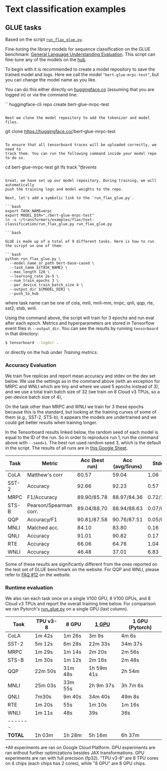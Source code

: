 <!---
Copyright 2021 The Google Flax Team Authors and HuggingFace Team. All rights reserved.

Licensed under the Apache License, Version 2.0 (the "License");
you may not use this file except in compliance with the License.
You may obtain a copy of the License at

    http://www.apache.org/licenses/LICENSE-2.0

Unless required by applicable law or agreed to in writing, software
distributed under the License is distributed on an "AS IS" BASIS,
WITHOUT WARRANTIES OR CONDITIONS OF ANY KIND, either express or implied.
See the License for the specific language governing permissions and
limitations under the License.
-->

# Text classification examples

## GLUE tasks

Based on the script [`run_flax_glue.py`](https://github.com/huggingface/transformers/blob/master/examples/flax/text-classification/run_flax_glue.py).

Fine-tuning the library models for sequence classification on the GLUE benchmark: [General Language Understanding
Evaluation](https://gluebenchmark.com/). This script can fine-tune any of the models on the [hub](https://huggingface.co/models).

To begin with it is recommended to create a model repository to save the trained model and logs.
Here we call the model `"bert-glue-mrpc-test"`, but you can change the model name as you like.

You can do this either directly on [huggingface.co](https://huggingface.co/new) (assuming that
you are logged in) or via the command line:

``
huggingface-cli repo create bert-glue-mrpc-test
```

Next we clone the model repository to add the tokenizer and model files.

```
git clone https://huggingface.co/<your-username>/bert-glue-mrpc-test
```

To ensure that all tensorboard traces will be uploaded correctly, we need to 
track them. You can run the following command inside your model repo to do so.

```
cd bert-glue-mrpc-test
git lfs track "*tfevents*
```

Great, we have set up our model repository. During training, we will automatically
push the training logs and model weights to the repo.

Next, let's add a symbolic link to the `run_flax_glue.py`.

```bash
export TASK_NAME=mrpc
export MODEL_DIR="./bert-glue-mrpc-test"
ln -s ~/transformers/examples/flax/text-classification/run_flax_glue.py run_flax_glue.py

```bash

GLUE is made up of a total of 9 different tasks. Here is how to run the script on one of them:

```bash
python run_flax_glue.py \
  --model_name_or_path bert-base-cased \
  --task_name ${TASK_NAME} \
  --max_length 128 \
  --learning_rate 2e-5 \
  --num_train_epochs 3 \
  --per_device_train_batch_size 4 \
  --output_dir ${MODEL_DIR} \
  --push_to_hub
```

where task name can be one of cola, mnli, mnli-mm, mrpc, qnli, qqp, rte, sst2, stsb, wnli.

Using the command above, the script will train for 3 epochs and run eval after each epoch. 
Metrics and hyperparameters are stored in Tensorflow event files in `--output_dir`.
You can see the results by running `tensorboard` in that directory:

```bash
$ tensorboard --logdir .
```

or directly on the hub under *Training metrics*.

### Accuracy Evaluation

We train five replicas and report mean accuracy and stdev on the dev set below.
We use the settings as in the command above (with an exception for MRPC and
WNLI which are tiny and where we used 5 epochs instead of 3), and we use a total
train batch size of 32 (we train on 8 Cloud v3 TPUs, so a per-device batch size of 4),

On the task other than MRPC and WNLI we train for 3 these epochs because this is the standard,
but looking at the training curves of some of them (e.g., SST-2, STS-b), it appears the models
are undertrained and we could get better results when training longer.

In the Tensorboard results linked below, the random seed of each model is equal to the ID of the run. So in order to reproduce run 1, run the command above with `--seed=1`. The best run used random seed 3, which is the default in the script. The results of all runs are in [this Google Sheet](https://docs.google.com/spreadsheets/d/1p3XzReMO75m_XdEJvPue-PIq_PN-96J2IJpJW1yS-10/edit?usp=sharing).

| Task  | Metric                       | Acc (best run) | Acc (avg/5runs) | Stdev     | Metrics                                                                  |
|-------|------------------------------|----------------|-----------------|-----------|--------------------------------------------------------------------------|
| CoLA  | Matthew's corr               | 60.57          | 59.04           | 1.06      | [tfhub.dev](https://tensorboard.dev/experiment/lfr2adVpRtmLDALKrElkzg/)  |
| SST-2 | Accuracy                     | 92.66          | 92.23           | 0.57      | [tfhub.dev](https://tensorboard.dev/experiment/jYvfv2trRHKMjoWnXVwrZA/)  |
| MRPC  | F1/Accuracy                  | 89.90/85.78    | 88.97/84.36     | 0.72/1.09 | [tfhub.dev](https://tensorboard.dev/experiment/bo3W3DEoRw2Q7YXjWrJkfg/)  |
| STS-B | Pearson/Spearman corr.       | 89.04/88.70    | 88.94/88.63     | 0.07/0.07 | [tfhub.dev](https://tensorboard.dev/experiment/fxVwbLD7QpKhbot0r9rn2w/)  |
| QQP   | Accuracy/F1                  | 90.81/87.58    | 90.76/87.51     | 0.05/0.06 | [tfhub.dev](https://tensorboard.dev/experiment/di089Rc9TZmsnKRMrYNLsA/)  |
| MNLI  | Matched acc.                 | 84.10          | 83.80           | 0.16      | [tfhub.dev](https://tensorboard.dev/experiment/JgNCGHDJSRaW6HBx6YQFYQ/)  |
| QNLI  | Accuracy                     | 91.01          | 90.82           | 0.17      | [tfhub.dev](https://tensorboard.dev/experiment/Bq7cMGJnQMSggYgL8qNGeQ/)  |
| RTE   | Accuracy                     | 66.06          | 64.76           | 1.04      | [tfhub.dev](https://tensorboard.dev/experiment/66Eq24bhRjqN6CEhgDSGqQ/)  |
| WNLI  | Accuracy                     | 46.48          | 37.01           | 6.83      | [tfhub.dev](https://tensorboard.dev/experiment/TAqcnddqTkWvVEeGaWwIdQ/)  |

Some of these results are significantly different from the ones reported on the test set of GLUE benchmark on the
website. For QQP and WNLI, please refer to [FAQ #12](https://gluebenchmark.com/faq) on the website.

### Runtime evaluation

We also ran each task once on a single V100 GPU, 8 V100 GPUs, and 8 Cloud v3 TPUs and report the
overall training time below. For comparison we ran Pytorch's [run_glue.py](https://github.com/huggingface/transformers/blob/master/examples/pytorch/text-classification/run_glue.py) on a single GPU (last column).


| Task  | TPU v3-8  | 8 GPU      | [1 GPU](https://tensorboard.dev/experiment/mkPS4Zh8TnGe1HB6Yzwj4Q)  | 1 GPU (Pytorch) |
|-------|-----------|------------|------------|-----------------|
| CoLA  |  1m 42s   |  1m 26s    | 3m 9s      | 4m 6s           |
| SST-2 |  5m 12s   |  6m 28s    | 22m 33s    | 34m 37s         |
| MRPC  |  1m 29s   |  1m 14s    | 2m 20s     | 2m 56s          |
| STS-B |  1m 30s   |  1m 12s    | 2m 16s     | 2m 48s          |
| QQP   | 22m 50s   | 31m 48s    | 1h 59m 41s | 2h 54m          |
| MNLI  | 25m 03s   | 33m 55s    | 2h 9m 37s  | 3h 7m 6s        |
| QNLI  |  7m30s    |  9m 40s    | 34m 40s    | 49m 8s          |
| RTE   |  1m 20s   |     55s    | 1m 10s     | 1m 16s          |
| WNLI  |  1m 11s   |     48s    | 39s        | 36s             |
|-------|
| **TOTAL** | 1h 03m | 1h 28m | 5h 16m | 6h 37m      |

*All experiments are ran on Google Cloud Platform. 
GPU experiments are ran without further optimizations besides JAX
transformations. GPU experiments are ran with full precision (fp32). "TPU v3-8"
are 8 TPU cores on 4 chips (each chips has 2 cores), while "8 GPU" are 8 GPU chips.
